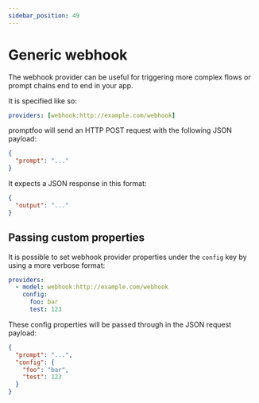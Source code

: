 ```yaml
---
sidebar_position: 49
---
```


# Generic webhook

The webhook provider can be useful for triggering more complex flows or prompt chains end to end in your app.

It is specified like so:

```yaml
providers: [webhook:http://example.com/webhook]
```

promptfoo will send an HTTP POST request with the following JSON payload:

```json
{
  "prompt": "..."
}
```

It expects a JSON response in this format:

```json
{
  "output": "..."
}
```

## Passing custom properties

It is possible to set webhook provider properties under the `config` key by using a more verbose format:

```yaml
providers:
  - model: webhook:http://example.com/webhook
    config:
      foo: bar
      test: 123
```

These config properties will be passed through in the JSON request payload:

```json
{
  "prompt": "...",
  "config": {
    "foo": "bar",
    "test": 123
  }
}
```

